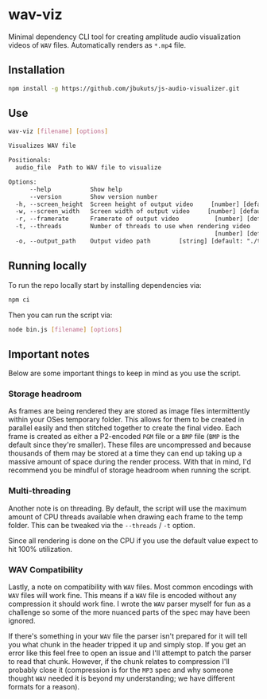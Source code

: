 # wav-viz

Minimal dependency CLI tool for creating amplitude audio visualization videos of `WAV` files. Automatically renders as `*.mp4` file.

## Installation

```bash
npm install -g https://github.com/jbukuts/js-audio-visualizer.git
```

## Use

```bash
wav-viz [filename] [options]
```

```txt
Visualizes WAV file

Positionals:
  audio_file  Path to WAV file to visualize                             [string]

Options:
      --help           Show help                                       [boolean]
      --version        Show version number                             [boolean]
  -h, --screen_height  Screen height of output video     [number] [default: 720]
  -w, --screen_width   Screen width of output video     [number] [default: 1280]
  -r, --framerate      Framerate of output video          [number] [default: 24]
  -t, --threads        Number of threads to use when rendering video
                                                          [number] [default: 16]
  -o, --output_path    Output video path        [string] [default: "./test.mp4"]
```

## Running locally

To run the repo locally start by installing dependencies via:

```bash
npm ci
```

Then you can run the script via:

```bash
node bin.js [filename] [options]
```

## Important notes

Below are some important things to keep in mind as you use the script.

### Storage headroom

As frames are being rendered they are stored as image files intermittently within your OSes temporary folder. This allows for them to be created in parallel easily and then stitched together to create the final video. Each frame is created as either a P2-encoded `PGM` file or a `BMP` file (`BMP` is the default since they're smaller). These files are uncompressed and because thousands of them may be stored at a time they can end up taking up a massive amount of space during the render process. With that in mind, I'd recommend you be mindful of storage headroom when running the script.

### Multi-threading

Another note is on threading. By default, the script will use the maximum amount of CPU threads available when drawing each frame to the temp folder. This can be tweaked via the `--threads` / `-t` option.

Since all rendering is done on the CPU if you use the default value expect to hit 100% utilization.

### WAV Compatibility

Lastly, a note on compatibility with `WAV` files. Most common encodings with `WAV` files will work fine. This means if a `WAV` file is encoded without any compression it should work fine. I wrote the `WAV` parser myself for fun as a challenge so some of the more nuanced parts of the spec may have been ignored.

If there's something in your `WAV` file the parser isn't prepared for it will tell you what chunk in the header tripped it up and simply stop. If you get an error like this feel free to open an issue and I'll attempt to patch the parser to read that chunk. However, if the chunk relates to compression I'll probably close it (compression is for the `MP3` spec and why someone thought `WAV` needed it is beyond my understanding; we have different formats for a reason).

